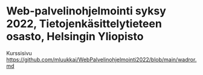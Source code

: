 # Web-palvelinohjelmointi syksy 2022, Tietojenkäsittelytieteen osasto, Helsingin Yliopisto

Kurssisivu https://github.com/mluukkai/WebPalvelinohjelmointi2022/blob/main/wadror.md
